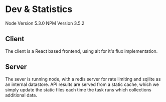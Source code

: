 # Dev & Statistics

Node Version 5.3.0
NPM Version 3.5.2

## Client

The client is a React based frontend, using alt for it's flux implementation.

## Server

The sever is running node, with a redis server for rate limiting and sqllite as an internal
datastore. API results are served from a static cache, which we simply update the static files
each time the task runs which collections additional data.